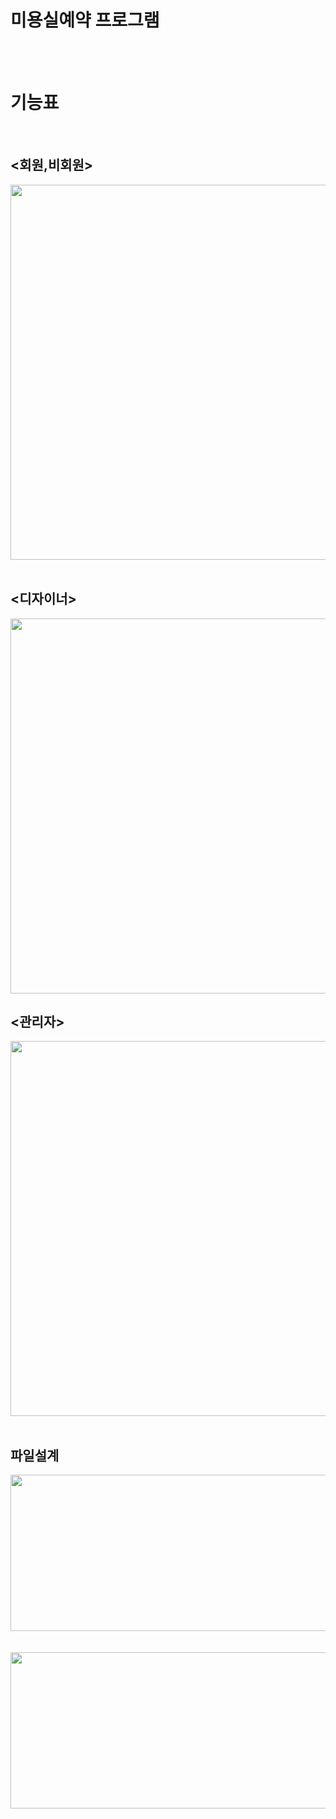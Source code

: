 # 미용실예약 프로그램


<br/>
<br/>

기능표
=============
<br/>

<회원,비회원>
-------------
<center><img src="https://github.com/jwgarde/hair_shop_project/assets/113418319/e356123a-d1bd-4dd2-a4d5-a6653731eefd" width="1000" height="600"></center>
<br/>

<디자이너>
-------------
<center><img src="https://github.com/jwgarde/hair_shop_project/assets/113418319/c393a6ba-4334-43e3-802f-1a2b97501a74" width="1000" height="600"></center>


<관리자>
-------------
<center><img src="https://github.com/jwgarde/hair_shop_project/assets/113418319/08c0e9e0-59e3-4682-bda5-8c11b8b99c6f" width="1000" height="600"></center>
<br/>


## 파일설계 ##
<center><img src="https://github.com/jwgarde/semona---project/assets/113418319/7b911a3c-c3f2-42e7-996e-2f75d173194d" width="900" height="250"></center>
<br/>
<br/>
<center><img src="https://github.com/jwgarde/semona---project/assets/113418319/ff2a23cd-2351-4cd8-8d1b-355e6fdd35c9" width="700" height="250"></center>

<br/>
<br/>

